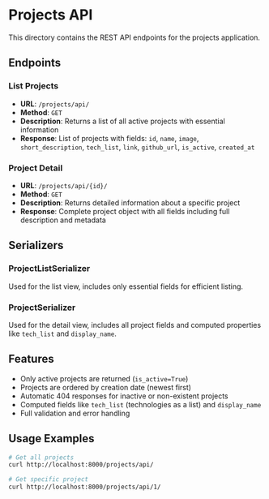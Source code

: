 # Projects API

This directory contains the REST API endpoints for the projects application.

## Endpoints

### List Projects
- **URL**: `/projects/api/`
- **Method**: `GET`
- **Description**: Returns a list of all active projects with essential information
- **Response**: List of projects with fields: `id`, `name`, `image`, `short_description`, `tech_list`, `link`, `github_url`, `is_active`, `created_at`

### Project Detail
- **URL**: `/projects/api/{id}/`
- **Method**: `GET`
- **Description**: Returns detailed information about a specific project
- **Response**: Complete project object with all fields including full description and metadata

## Serializers

### ProjectListSerializer
Used for the list view, includes only essential fields for efficient listing.

### ProjectSerializer
Used for the detail view, includes all project fields and computed properties like `tech_list` and `display_name`.

## Features

- Only active projects are returned (`is_active=True`)
- Projects are ordered by creation date (newest first)
- Automatic 404 responses for inactive or non-existent projects
- Computed fields like `tech_list` (technologies as a list) and `display_name`
- Full validation and error handling

## Usage Examples

```bash
# Get all projects
curl http://localhost:8000/projects/api/

# Get specific project
curl http://localhost:8000/projects/api/1/
``` 
